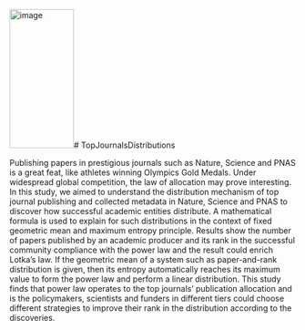 <img width="113" height="244" alt="image" src="https://github.com/user-attachments/assets/0c9b0824-6680-4f31-8f6a-701ded116eec" /># TopJournalsDistributions

Publishing papers in prestigious journals such as Nature, Science and PNAS is a great feat, like athletes winning Olympics Gold Medals. Under widespread global competition, the law of allocation may prove interesting. In this study, we aimed to understand the distribution mechanism of top journal publishing and collected metadata in Nature, Science and PNAS to discover how successful academic entities distribute. A mathematical formula is used to explain for such distributions in the context of fixed geometric mean and maximum entropy principle. Results show the number of papers published by an academic producer and its rank in the successful community compliance with the power law and the result could enrich Lotka’s law. If the geometric mean of a system such as paper-and-rank distribution is given, then its entropy automatically reaches its maximum value to form the power law and perform a linear distribution. This study finds that power law operates to the top journals’ publication allocation and is the policymakers, scientists and funders in different tiers could choose different strategies to improve their rank in the distribution according to the discoveries.
